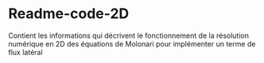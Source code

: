 # Readme-code-2D
Contient les informations qui décrivent le fonctionnement de la résolution numérique en 2D des équations de Molonari pour implémenter un terme de flux latéral
